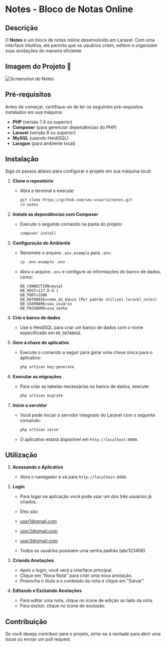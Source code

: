 # Notes - Bloco de Notas Online

## Descrição

O **Notes** é um bloco de notas online desenvolvido em Laravel. Com uma interface intuitiva, ele permite que os usuários criem, editem e organizem suas anotações de maneira eficiente.

## Imagem do Projeto 📸

![Screenshot do Notes](../Notes/public/assets/images/notes.png)

## Pré-requisitos

Antes de começar, certifique-se de ter os seguintes pré-requisitos instalados em sua máquina:

- **PHP** (versão 7.4 ou superior)
- **Composer** (para gerenciar dependências do PHP)
- **Laravel** (versão 8 ou superior)
- **MySQL** (usando HeidiSQL)
- **Laragon** (para ambiente local)

## Instalação

Siga os passos abaixo para configurar o projeto em sua máquina local:

1. **Clone o repositório**
   - Abra o terminal e execute:
     ```bash
     git clone https://github.com/seu-usuario/notes.git
     cd notes
     ```

2. **Instale as dependências com Composer**
   - Execute o seguinte comando na pasta do projeto:
     ```bash
     composer install
     ```

3. **Configuração do Ambiente**
   - Renomeie o arquivo `.env.example` para `.env`:
     ```bash
     cp .env.example .env
     ```
   - Abra o arquivo `.env` e configure as informações do banco de dados, como:
     ```env
     DB_CONNECTION=mysql
     DB_HOST=127.0.0.1
     DB_PORT=3306
     DB_DATABASE=nome_do_banco (Por padrão utilizei laravel_notes)
     DB_USERNAME=seu_usuario
     DB_PASSWORD=sua_senha
     ```

4. **Crie o banco de dados**
   - Use o HeidiSQL para criar um banco de dados com o nome especificado em `DB_DATABASE`.

5. **Gere a chave de aplicativo**
   - Execute o comando a seguir para gerar uma chave única para o aplicativo:
     ```bash
     php artisan key:generate
     ```

6. **Executar as migrações**
   - Para criar as tabelas necessárias no banco de dados, execute:
     ```bash
     php artisan migrate
     ```

7. **Inicie o servidor**
   - Você pode iniciar o servidor integrado do Laravel com o seguinte comando:
     ```bash
     php artisan serve
     ```
   - O aplicativo estará disponível em `http://localhost:8000`.

## Utilização

1. **Acessando o Aplicativo**
   - Abra o navegador e vá para `http://localhost:8000`.

2. **Login**
   - Para logar na aplicação você pode usar um dos três usuários já criados.

   - Eles são:

   - user1@gmail.com
   - user2@gmail.com
   - user3@gmail.com

   - Todos os usuários possuem uma senha padrão (abc123456)

3. **Criando Anotações**
   - Após o login, você verá a interface principal.
   - Clique em "Nova Nota" para criar uma nova anotação.
   - Preencha o título e o conteúdo da nota e clique em "Salvar".

4. **Editando e Excluindo Anotações**
   - Para editar uma nota, clique no ícone de edição ao lado da nota.
   - Para excluir, clique no ícone de exclusão.

## Contribuição

Se você deseja contribuir para o projeto, sinta-se à vontade para abrir uma issue ou enviar um pull request.
